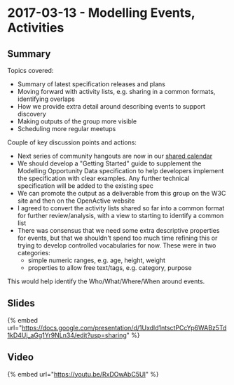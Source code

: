 # 2017-03-13 - Modelling Events, Activities

## Summary

Topics covered:

* Summary of latest specification releases and plans
* Moving forward with activity lists, e.g. sharing in a common formats, identifying overlaps
* How we provide extra detail around describing events to support discovery
* Making outputs of the group more visible
* Scheduling more regular meetups

Couple of key discussion points and actions:

* Next series of community hangouts are now in our [shared calendar](https://lists.w3.org/Archives/Public/public-openactive/2017Mar/0012.html)
* We should develop a "Getting Started" guide to supplement the Modelling Opportunity Data specification to help developers implement the specification with clear examples. Any further technical specification will be added to the existing spec
* We can promote the output as a deliverable from this group on the W3C site and then on the OpenActive website
* I agreed to convert the activity lists shared so far into a common format for further review/analysis, with a view to starting to identify a common list
* There was consensus that we need some extra descriptive properties for events, but that we shouldn't spend too much time refining this or trying to develop controlled vocabularies for now. These were in two categories:
  * simple numeric ranges, e.g. age, height, weight
  * properties to allow free text/tags, e.g. category, purpose

This would help identify the Who/What/Where/When around events.

## Slides

{% embed url="https://docs.google.com/presentation/d/1Uxdld1ntsctPCcYp6WABz5Td1kD4Uj_aGg1Yr9NLn34/edit?usp=sharing" %}

## Video

{% embed url="https://youtu.be/RxDOwAbC5UI" %}
